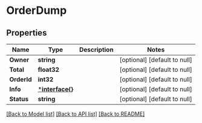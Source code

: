 # OrderDump

## Properties
Name | Type | Description | Notes
------------ | ------------- | ------------- | -------------
**Owner** | **string** |  | [optional] [default to null]
**Total** | **float32** |  | [optional] [default to null]
**OrderId** | **int32** |  | [optional] [default to null]
**Info** | [***interface{}**](interface{}.md) |  | [optional] [default to null]
**Status** | **string** |  | [optional] [default to null]

[[Back to Model list]](../README.md#documentation-for-models) [[Back to API list]](../README.md#documentation-for-api-endpoints) [[Back to README]](../README.md)


